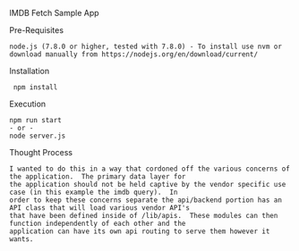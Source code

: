 IMDB Fetch Sample App

Pre-Requisites
   
    node.js (7.8.0 or higher, tested with 7.8.0) - To install use nvm or download manually from https://nodejs.org/en/download/current/


Installation

     npm install
        

Execution

    npm run start
    - or -
    node server.js
    

Thought Process

    I wanted to do this in a way that cordoned off the various concerns of the application.  The primary data layer for
    the application should not be held captive by the vendor specific use case (in this example the imdb query).  In 
    order to keep these concerns separate the api/backend portion has an API class that will load various vendor API's
    that have been defined inside of /lib/apis.  These modules can then function independently of each other and the
    application can have its own api routing to serve them however it wants.
    